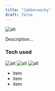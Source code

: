 ```yaml
---
title: "Jabberwocky"
draft: false
---
```


![alt](https://via.placeholder.com/640x140)

Description...

### Tech used

![alt](https://via.placeholder.com/128x128)
![alt](https://via.placeholder.com/128x128)
![alt](https://via.placeholder.com/128x128)

* item
* item
* item 